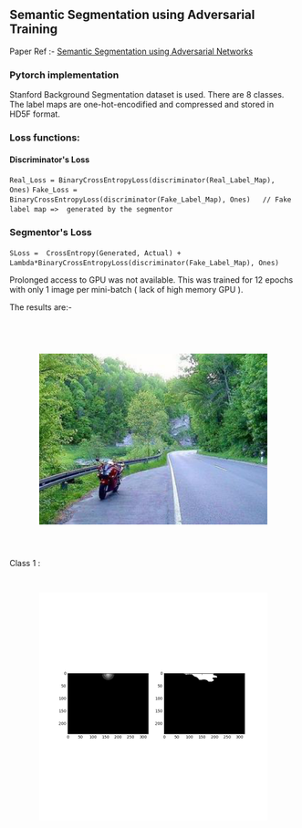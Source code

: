 ## Semantic Segmentation using Adversarial Training

Paper Ref :- [Semantic Segmentation using Adversarial Networks](https://arxiv.org/abs/1611.08408)

### Pytorch implementation 

Stanford Background Segmentation dataset is used. There are 8 classes. 
The label maps are one-hot-encodified and compressed and stored in HD5F format.

### Loss functions:

#### Discriminator's Loss 
`
Real_Loss = BinaryCrossEntropyLoss(discriminator(Real_Label_Map), Ones)
`
`
Fake_Loss = BinaryCrossEntropyLoss(discriminator(Fake_Label_Map), Ones)   // Fake label map =>  generated by the segmentor
`

### Segmentor's Loss 

`
SLoss =  CrossEntropy(Generated, Actual) + Lambda*BinaryCrossEntropyLoss(discriminator(Fake_Label_Map), Ones)
`


Prolonged access to GPU was not available. This was trained for 12 epochs with only 1 image per mini-batch ( lack of high memory GPU ).

The results are:-

<h1 align="center">
  <br>
  <img src="after_12_epoch/orig.png" alt="Original Image" width="400">
  <br>
  <br>
</h1>

Class 1 :

<h3 align="center">
  <br>
  <img src="after_12_epoch/class1.png" alt="Class 1" width="400">
  <br>
  <br>
</h3>
